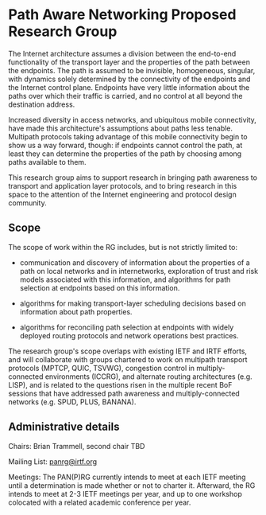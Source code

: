 Path Aware Networking Proposed Research Group
=============================================

The Internet architecture assumes a division between the end-to-end
functionality of the transport layer and the properties of the path between the
endpoints. The path is assumed to be invisible, homogeneous, singular, with
dynamics solely determined by the connectivity of the endpoints and the Internet
control plane. Endpoints have very little information about the paths over which
their traffic is carried, and no control at all beyond the destination address.

Increased diversity in access networks, and ubiquitous mobile connectivity, have
made this architecture's assumptions about paths less tenable. Multipath
protocols taking advantage of this mobile connectivity begin to show us a way
forward, though: if endpoints cannot control the path, at least they can
determine the properties of the path by choosing among paths available to them.

This research group aims to support research in bringing path awareness to
transport and application layer protocols, and to bring research in this space
to the attention of the Internet engineering and protocol design community.

Scope
-----

The scope of work within the RG includes, but is not strictly limited to:

- communication and discovery of information about the properties of a path on
 local networks and in internetworks, exploration of trust and risk models
 associated with this information, and algorithms for path selection at
 endpoints based on this information.

- algorithms for making transport-layer scheduling decisions based on
 information about path properties.

- algorithms for reconciling path selection at endpoints with widely deployed
 routing protocols and network operations best practices.

The research group's scope overlaps with existing IETF and IRTF efforts, and
will collaborate with groups chartered to work on multipath transport protocols
(MPTCP, QUIC, TSVWG), congestion control in multiply-connected environments
(ICCRG), and alternate routing architectures (e.g. LISP), and is related to
the questions risen in the multiple recent BoF sessions that have addressed
path awareness and multiply-connected networks (e.g. SPUD, PLUS, BANANA).

Administrative details
----------------------

Chairs: Brian Trammell, second chair TBD

Mailing List: [panrg@irtf.org](mailto:panrg@irtf.org)

Meetings: The PAN(P)RG currently intends to meet at each IETF meeting until a
determination is made whether or not to charter it. Afterward, the RG intends to
meet at 2-3 IETF meetings per year, and up to one workshop colocated with a
related academic conference per year.
